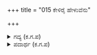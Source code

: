 +++
title = "015 ಕೇಳಿರೈ ಹೇಳುವೆನು"

+++

<details><summary>ಗದ್ಯ (ಕ.ಗ.ಪ) </summary>

15. "ಕೇಳಿರಿ, ಹೇಳುವೆನು. ಯಾದವರ ಸೈನ್ಯ ಬಂದಿತಂತೆ. ಜನಾರ್ದನನು ಯುಧಿಷ್ಠಿರ, ಭೀಮ, ಪಾರ್ಥರಿಗೆ ವಶವಾಗಿ ಬಿಟ್ಟನಂತೆ. ಗಾಳಿಯು ಸಹಾಯವಾದರೆ ಉರಿಯ ಆಧಿಕ್ಯವನ್ನು ನಿರ್ಧರಿಸಬಹುದೆ ? ನಿಮ್ಮ ಉಪಾಯ ತಪ್ಪಿಹೋಯಿತು" ಎಂದನು ಮಹಾರಾಜ.
</details>

<details><summary>ಪದಾರ್ಥ (ಕ.ಗ.ಪ) </summary>

ಕೋಳುವೋದನು-ವಶವಾದನು, ಛಡಾಳ-ಆಧಿಕ್ಯ, ಗಾರುಡ-ಗರುಡಮಂತ್ರ, ವಿತಾಳಿಸು-ತಪ್ಪಿಹೋಗು
</details>
